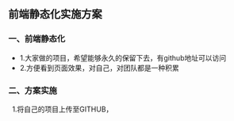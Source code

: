 ## 前端静态化实施方案

### 一、前端静态化
* 1.大家做的项目，希望能够永久的保留下去，有github地址可以访问
* 2.方便看到页面效果，对自己，对团队都是一种积累

### 二、方案实施

   1.将自己的项目上传至GITHUB，





